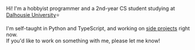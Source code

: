 Hi! I'm a hobbyist programmer and a 2nd-year CS student studying at [Dalhousie University](https://www.dal.ca/)⭐  
  
I'm self-taught in Python and TypeScript, and working on [side projects](https://github.com/reddwiz?tab=repositories) right now.  
If you'd like to work on something with me, please let me know!
